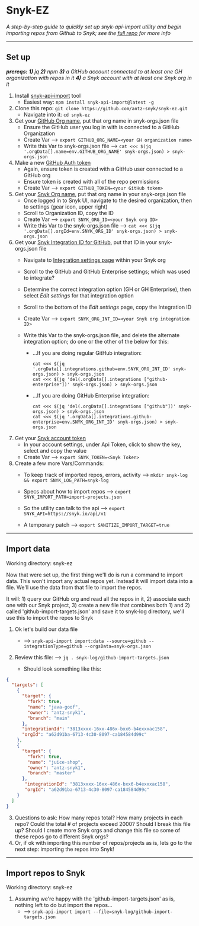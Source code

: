 # Snyk-EZ

*A step-by-step guide to quickly set up snyk-api-import utility and begin importing repos from Github to Snyk; see the [full repo](https://github.com/snyk-tech-services/snyk-api-import) for more info*

---
## Set up

****prereqs:*** **1)** jq **2)** npm **3)** a GitHub account connected to at least one GH organization with repos in it **4)** a Snyk account with at least one Snyk org in it*

1. Install [snyk-api-import](https://github.com/snyk-tech-services/snyk-api-import) tool
   - Easiest way: `npm install snyk-api-import@latest -g`
2. Clone this repo: `git clone https://github.com/antz-snyk/snyk-ez.git`
   - Navigate into it: `cd snyk-ez`
3. Get your [GitHub Org name](https://github.com/settings/organizations), put that org name in snyk-orgs.json file
   - Ensure the GitHub user you log in with is connected to a GitHub Organization
   - Create Var --> `export GITHUB_ORG_NAME=<your GH organization name>`
   - Write this Var to snyk-orgs.json file --> `cat <<< $(jq '.orgData[].name=env.GITHUB_ORG_NAME' snyk-orgs.json) > snyk-orgs.json`
4. Make a new [GitHub Auth token](https://github.com/settings/tokens)
   - Again, ensure token is created with a GitHub user connected to a GitHub org
   - Ensure token is created with all of the repo permissions
   - Create Var --> `export GITHUB_TOKEN=<your GitHub token>`
5. Get your [Snyk Org name](https://app.snyk.io/org/importer-org/manage/settings), put that org name in your snyk-orgs.json file
   - Once logged in to Snyk UI, navigate to the desired organization, then to settings (gear icon, upper right)
   - Scroll to Organization ID, copy the ID
   - Create Var --> `export SNYK_ORG_ID=<your Snyk org ID>`
   - Write this Var to the snyk-orgs.json file --> `cat <<< $(jq '.orgData[].orgId=env.SNYK_ORG_ID' snyk-orgs.json) > snyk-orgs.json`
6. Get your [Snyk Integration ID for GitHub](https://app.snyk.io/org/importer-org/manage/integrations/), put that ID in your snyk-orgs.json file
   - Navigate to [Integration settings page](https://app.snyk.io/org/importer-org/manage/integrations) within your Snyk org
   - Scroll to the GitHub and GitHub Enterprise settings; which was used to integrate?
   - Determine the correct integration option (GH or GH Enterprise), then select *Edit settings* for that integration option
   - Scroll to the bottom of the *Edit settings* page, copy the Integration ID
   - Create Var --> `export SNYK_ORG_INT_ID=<your Snyk org integration ID>`
   - Write this Var to the snyk-orgs.json file, and delete the alternate integration option; do one or the other of the below for this:

       - ...If you are doing regular GitHub integration: 
            ```
            cat <<< $(jq '.orgData[].integrations.github=env.SNYK_ORG_INT_ID' snyk-orgs.json) > snyk-orgs.json
            cat <<< $(jq 'del(.orgData[].integrations ["github-enterprise"])' snyk-orgs.json) > snyk-orgs.json 
            ```
       - ...If you are doing GitHub Enterprise integration:
            ```
            cat <<< $(jq 'del(.orgData[].integrations ["github"])' snyk-orgs.json) > snyk-orgs.json
            cat <<< $(jq '.orgData[].integrations.github-enterprise=env.SNYK_ORG_INT_ID' snyk-orgs.json) > snyk-orgs.json
            ```
7. Get your [Snyk account token](https://app.snyk.io/account)
   - In your account settings, under Api Token, click to show the key, select and copy the value
   - Create Var --> `export SNYK_TOKEN=<Snyk Token>`
8. Create a few more Vars/Commands:
   - To keep track of imported repos, errors, activity --> `mkdir snyk-log && export SNYK_LOG_PATH=snyk-log`

   - Specs about how to import repos --> `export SNYK_IMPORT_PATH=import-projects.json`

   - So the utility can talk to the api --> `export SNYK_API=https://snyk.io/api/v1`

   - A temporary patch --> `export SANITIZE_IMPORT_TARGET=true`

---

## Import data

Working directory: snyk-ez

Now that were set up, the first thing we'll do is run a command to import data. This won't import any actual repos yet. Instead it will import data into a file. We'll use the data from that file to import the repos.

It will: 1) query our GitHub org and read all the repos in it, 2) associate each one with our Snyk project, 3) create a new file that combines both 1) and 2) called 'github-import-targets.json' and save it to snyk-log directory, we'll use this to import the repos to Snyk

1. Ok let's build our data file

   - --> `snyk-api-import import:data --source=github --integrationType=github --orgsData=snyk-orgs.json`
2. Review this file: --> `jq . snyk-log/github-import-targets.json`
   - Should look something like this:
```json
{
  "targets": [
    {
      "target": {
        "fork": true,
        "name": "java-goof",
        "owner": "antz-snyk1",
        "branch": "main"
      },
      "integrationId": "3813xxxx-16xx-486x-bxx6-b4exxxac158",
      "orgId": "a62d91ba-6713-4c30-8097-ca184584d99c"
    },
    {
      "target": {
        "fork": true,
        "name": "juice-shop",
        "owner": "antz-snyk1",
        "branch": "master"
      },
       "integrationId": "3813xxxx-16xx-486x-bxx6-b4exxxac158",
       "orgId": "a62d91ba-6713-4c30-8097-ca184584d99c"
    }
  ]
}
```

3. Questions to ask: How many repos total? How many projects in each repo? Could the total # of projects exceed 2000? Should I break this file up? Should I create more Snyk orgs and change this file so some of these repos go to different Snyk orgs?
4. Or, if ok with importing this number of repos/projects as is, lets go to the next step: importing the repos into Snyk!
---
## Import repos to Snyk

Working directory: snyk-ez

1. Assuming we're happy with the 'github-import-targets.json' as is, nothing left to do but import the repos...
   - --> `snyk-api-import import --file=snyk-log/github-import-targets.json`


